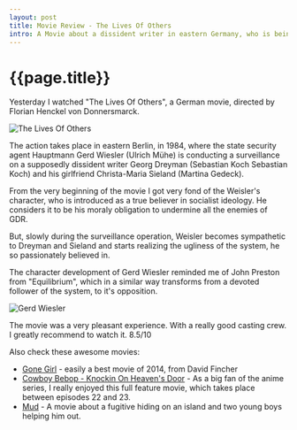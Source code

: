 ```yaml
---
layout: post
title: Movie Review - The Lives Of Others
intro: A Movie about a dissident writer in eastern Germany, who is being surveilled by state security service.
---
```

{{page.title}}
=====================


Yesterday I watched "The Lives Of Others", a German movie, directed by Florian Henckel von Donnersmarck.

![The Lives Of Others](http://acculturated.com/wp-content/uploads/2013/07/lives_of_others2.jpg)

The action takes place in eastern Berlin, in 1984, where the state security agent Hauptmann Gerd Wiesler (Ulrich Mühe) is conducting a surveillance on a supposedly dissident writer Georg Dreyman (Sebastian Koch  Sebastian Koch) and his girlfriend Christa-Maria Sieland (Martina Gedeck).

From the very beginning of the movie I got very fond of the Weisler's character, who is introduced as a true believer in socialist ideology. He considers it to be his moraly obligation to undermine all the enemies of GDR.

But, slowly during the surveillance operation, Weisler becomes sympathetic to Dreyman and Sieland and starts realizing the ugliness of the system, he so passionately believed in.

The character development of Gerd Wiesler reminded me of John Preston from "Equilibrium", which in a similar way transforms from a devoted follower of the system, to it's opposition.

![Gerd Wiesler](http://static1.stopklatka.pl/library/CA/86/g-16.jpg/1.0/g-16.jpg)

The movie was a very pleasant experience. With a really good casting crew. I greatly recommend to watch it. 8.5/10

Also check these awesome movies:

- [Gone Girl](http://www.imdb.com/title/tt2267998/) - easily a best movie of 2014, from David Fincher
- [Cowboy Bebop - Knockin On Heaven's Door](http://www.imdb.com/title/tt0275277/) - As a big fan of the anime series, I really enjoyed this full feature movie, which takes place between episodes 22 and 23.
- [Mud](http://www.imdb.com/title/tt1935179/) - A movie about a fugitive hiding on an island and two young boys helping him out.

